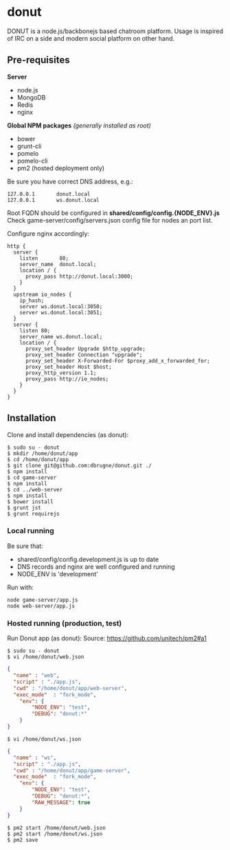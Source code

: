 donut
====

DONUT is a node.js/backbonejs based chatroom platform. Usage is inspired of IRC on a side and modern social platform on other hand.

## Pre-requisites
**Server**
* node.js
* MongoDB
* Redis
* nginx

**Global NPM packages** *(generally installed as root)*
* bower
* grunt-cli
* pomelo
* pomelo-cli
* pm2 (hosted deployment only)

Be sure you have correct DNS address, e.g.:
```
127.0.0.1		donut.local
127.0.0.1		ws.donut.local
```
Root FQDN should be configured in **shared/config/config.{NODE_ENV}.js**
Check game-server/config/servers.json config file for nodes an port list.

Configure nginx accordingly:

```
http {
  server {
    listen       80;
    server_name  donut.local;
    location / {
      proxy_pass http://donut.local:3000;
    }
  }
  upstream io_nodes {
    ip_hash;
    server ws.donut.local:3050;
    server ws.donut.local:3051;
  }
  server {
    listen 80;
    server_name ws.donut.local;
    location / {
      proxy_set_header Upgrade $http_upgrade;
      proxy_set_header Connection "upgrade";
      proxy_set_header X-Forwarded-For $proxy_add_x_forwarded_for;
      proxy_set_header Host $host;
      proxy_http_version 1.1;
      proxy_pass http://io_nodes;
    }
  }
}
```

## Installation

Clone and install dependencies (as donut):
```
$ sudo su - donut
$ mkdir /home/donut/app
$ cd /home/donut/app
$ git clone git@github.com:dbrugne/donut.git ./
$ npm install
$ cd game-server
$ npm install
$ cd ../web-server
$ npm install
$ bower install
$ grunt jst
$ grunt requirejs
```

### Local running

Be sure that:
- shared/config/config.development.js is up to date
- DNS records and nginx are well configured and running
- NODE_ENV is 'development'

Run with:
```
node game-server/app.js
node web-server/app.js
```

### Hosted running (production, test)
Run Donut app (as donut):
Source: https://github.com/unitech/pm2#a1
```
$ sudo su - donut
$ vi /home/donut/web.json
```
```json
{
  "name" : "web",
  "script" : "./app.js",
  "cwd" : "/home/donut/app/web-server",
  "exec_mode"  : "fork_mode",
    "env": {
        "NODE_ENV": "test",
        "DEBUG": "donut:*"
    }
}
```
```
$ vi /home/donut/ws.json
```
```json
{
  "name" : "ws",
  "script" : "./app.js",
  "cwd" : "/home/donut/app/game-server",
  "exec_mode"  : "fork_mode",
    "env": {
        "NODE_ENV": "test",
        "DEBUG": "donut:*",
        "RAW_MESSAGE": true
    }
}
```
```
$ pm2 start /home/donut/web.json
$ pm2 start /home/donut/ws.json
$ pm2 save
```
